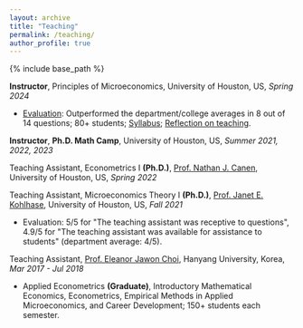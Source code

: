 ```yaml
---
layout: archive
title: "Teaching"
permalink: /teaching/
author_profile: true
---
```


{% include base_path %}
<!---
## Instructor
--->

**Instructor**, Principles of Microeconomics, University of Houston, US, _Spring 2024_ 
* [Evaluation](http://yujiezhangecon.github.io/files/teaching/PrincipleMicro_24Spring/2220_14342_Course_Evaluation_Report.pdf): Outperformed the department/college averages in 8 out of 14 questions; 80+ students; [Syllabus](http://yujiezhangecon.github.io/files/teaching/PrincipleMicro_24Spring/Syllabus_ECON2302_S24_YujieZhang.pdf); [Reflection on teaching](https://yujiezhang.notion.site/Reflection-on-Teaching-105791a2351880bd84f1efc28b6e6ed3).

<!---
* Summary: (1) Developed course materials, including syllabus, lecture slides, assignments, and exams. Delivered lectures twice a week, each 1.5 hours long. (2) Evaluation: Outperformed the department and college averages in 8 out of 14 evaluation questions, demonstrating strong teaching effectiveness. 
--->

**Instructor**, **Ph.D. Math Camp**, University of Houston, US, _Summer 2021, 2022, 2023_

<!---
## Teaching Assistant 
--->

Teaching Assistant, Econometrics I **(Ph.D.)**, [Prof. Nathan J. Canen](https://sites.google.com/site/njcanen/home), University of Houston, US, _Spring 2022_ 

<!---
* Held TA session for Ph.D. students in Economics and Business school every week. 
--->

Teaching Assistant, Microeconomics Theory I **(Ph.D.)**, [Prof. Janet E. Kohlhase](https://www.uh.edu/~kohlhase/), University of Houston, US, _Fall 2021_
* Evaluation: 5/5 for "The teaching assistant was receptive to questions", 4.9/5 for "The teaching assistant was available for assistance to students" (department average: 4/5).

Teaching Assistant, [Prof. Eleanor Jawon Choi](https://sites.google.com/view/eleanorjchoi), Hanyang University, Korea, _Mar 2017 - Jul 2018_
* Applied Econometrics **(Graduate)**, Introductory Mathematical Economics, Econometrics, Empirical Methods in Applied Microeconomics, and Career Development; 150+ students each semester. 

<!---
* Summary: (1) Graded problem sets and exams, and hosted office hours for more than 150 students each semester. (2) Assisted professor with course materials, attendance checking, monitoring exams, managing records and the statistics of students’ performance.
--->

